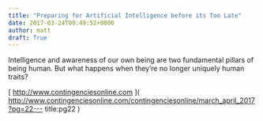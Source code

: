 ```yaml
---
title: "Preparing for Artificial Intelligence before its Too Late"
date: 2017-03-24T00:49:52+0000
author: matt
draft: True
---
```

Intelligence and awareness of our own being are two fundamental pillars of being human. But what happens when they’re no longer uniquely human traits?

[ http://www.contingenciesonline.com ]( http://www.contingenciesonline.com/contingenciesonline/march_april_2017?pg=22---
title:pg22 )
